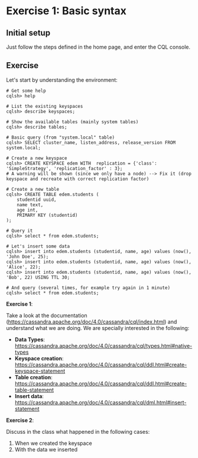 # Exercise 1: Basic syntax

## Initial setup

Just follow the steps defined in the home page, and enter the CQL console.

## Exercise

Let's start by understanding the environment:

```shell
# Get some help
cqlsh> help

# List the existing keyspaces
cqlsh> describe keyspaces;

# Show the available tables (mainly system tables)
cqlsh> describe tables;

# Basic query (from "system.local" table)
cqlsh> SELECT cluster_name, listen_address, release_version FROM system.local;

# Create a new keyspace
cqlsh> CREATE KEYSPACE edem WITH  replication = {'class': 'SimpleStrategy', 'replication_factor' : 3};
# A warning will be shown (since we only have a node) --> Fix it (drop keyspace and recreate with correct replication factor)

# Create a new table
cqlsh> CREATE TABLE edem.students (
    studentid uuid,
    name text,
    age int,
    PRIMARY KEY (studentid)
);

# Query it
cqlsh> select * from edem.students;

# Let's insert some data
cqlsh> insert into edem.students (studentid, name, age) values (now(), 'John Doe', 25);
cqlsh> insert into edem.students (studentid, name, age) values (now(), 'Alice', 22);
cqlsh> insert into edem.students (studentid, name, age) values (now(), 'Bob', 22) USING TTL 30;

# And query (several times, for example try again in 1 minute)
cqlsh> select * from edem.students;
```

**Exercise 1**:

Take a look at the documentation (https://cassandra.apache.org/doc/4.0/cassandra/cql/index.html) and understand what we are doing.
We are specially interested in the following:

* **Data Types**: https://cassandra.apache.org/doc/4.0/cassandra/cql/types.html#native-types
* **Keyspace creation**: https://cassandra.apache.org/doc/4.0/cassandra/cql/ddl.html#create-keyspace-statement
* **Table creation**: https://cassandra.apache.org/doc/4.0/cassandra/cql/ddl.html#create-table-statement
* **Insert data**: https://cassandra.apache.org/doc/4.0/cassandra/cql/dml.html#insert-statement

**Exercise 2**:

Discuss in the class what happened in the following cases:

1. When we created the keyspace
2. With the data we inserted